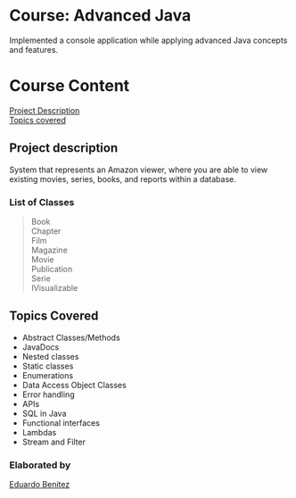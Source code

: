 # Course: Advanced Java

Implemented a console application while applying advanced Java concepts and features.


# Course Content
[Project Description](#project-description)\
[Topics covered](#topics-covered)

## Project description
System that represents an Amazon viewer, where you are able to view existing movies, series, books, and reports within a database.

### List of Classes
>Book\
Chapter\
Film\
Magazine\
Movie\
Publication\
Serie\
IVisualizable


## Topics Covered
- Abstract Classes/Methods
- JavaDocs
- Nested classes
- Static classes
- Enumerations
- Data Access Object Classes
- Error handling
- APIs
- SQL in Java
- Functional interfaces
- Lambdas
- Stream and Filter


### Elaborated by
[Eduardo Benitez](https://github.com/EduardoBtz)
